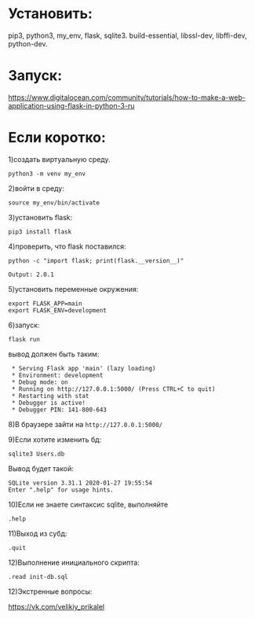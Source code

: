 # Установить:
pip3, python3, my_env, flask, sqlite3.
build-essential, libssl-dev, libffi-dev, python-dev.

# Запуск:
https://www.digitalocean.com/community/tutorials/how-to-make-a-web-application-using-flask-in-python-3-ru

# Если коротко:
1)создать виртуальную среду.
```
python3 -m venv my_env
```
2)войти в среду:
```
source my_env/bin/activate
```
3)установить flask:
```
pip3 install flask
```
4)проверить, что flask поставился:
```
python -c "import flask; print(flask.__version__)"
```
```
Output: 2.0.1
```
5)установить переменные окружения:
```
export FLASK_APP=main
export FLASK_ENV=development
```
6)запуск:
```
flask run
```
вывод должен быть таким:
```
 * Serving Flask app 'main' (lazy loading)
 * Environment: development
 * Debug mode: on
 * Running on http://127.0.0.1:5000/ (Press CTRL+C to quit)
 * Restarting with stat
 * Debugger is active!
 * Debugger PIN: 141-800-643
```
8)В браузере зайти на ``` http://127.0.0.1:5000/ ```

9)Если хотите изменить бд:
```
sqlite3 Users.db 
```
Вывод будет такой:
```
SQLite version 3.31.1 2020-01-27 19:55:54
Enter ".help" for usage hints.
```
10)Если не знаете синтаксис sqlite, выполняйте
```
.help
```
11)Выход из субд:
```
.quit
```
12)Выполнение инициального скрипта:
```
.read init-db.sql
```
12)Экстренные вопросы:

https://vk.com/velikiy_prikalel